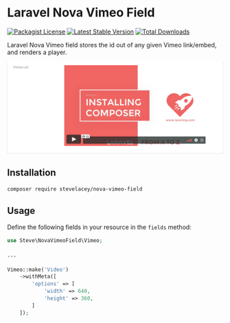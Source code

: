 # Laravel Nova Vimeo Field

[![Packagist License](https://poser.pugx.org/stevelacey/nova-vimeo-field/license.png)](http://choosealicense.com/licenses/mit/)
[![Latest Stable Version](https://poser.pugx.org/stevelacey/nova-vimeo-field/version.png)](https://packagist.org/packages/stevelacey/nova-vimeo-field)
[![Total Downloads](https://poser.pugx.org/stevelacey/nova-vimeo-field/d/total.png)](https://packagist.org/packages/stevelacey/nova-vimeo-field)

Laravel Nova Vimeo field stores the id out of any given Vimeo link/embed, and renders a player.

![Vimeo player](https://raw.githubusercontent.com/stevelacey/nova-vimeo-field/master/screenshot.png)

## Installation

```bash
composer require stevelacey/nova-vimeo-field
```

## Usage

Define the following fields in your resource in the `fields` method:

```php
use Steve\NovaVimeoField\Vimeo;

...

Vimeo::make('Video')
    ->withMeta([
        'options' => [
            'width' => 640,
            'height' => 360,
        ]
    ]);
```
